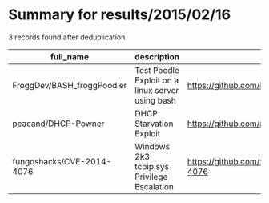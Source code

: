 
# Summary for results/2015/02/16
    
3 records found after deduplication

| full_name | description | html_url | matched_list | matched_count | pushed_at | size | stargazers_count | language | forks_count | vul_ids |
|----------------------------|--------------------------------------------------|-----------------------------------------------|----------------|-----------------|---------------------------|--------|--------------------|------------|---------------|-------------------|
| FroggDev/BASH_froggPoodler | Test Poodle Exploit on a linux server using bash | https://github.com/FroggDev/BASH_froggPoodler | ['exploit'] | 1 | 2015-02-16 11:19:57+00:00 | 152 | 0 | Shell | 2 | [] |
| peacand/DHCP-Powner | DHCP Starvation Exploit | https://github.com/peacand/DHCP-Powner | ['exploit'] | 1 | 2015-02-16 21:43:11+00:00 | 136 | 8 | Python | 6 | [] |
| fungoshacks/CVE-2014-4076 | Windows 2k3 tcpip.sys Privilege Escalation | https://github.com/fungoshacks/CVE-2014-4076 | ['cve-2'] | 1 | 2015-02-16 12:49:55+00:00 | 140 | 0 | C++ | 2 | ['CVE-2014-4076'] |
